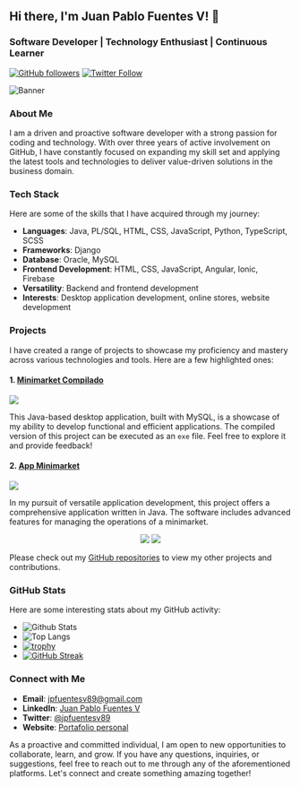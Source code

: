 ## Hi there, I'm Juan Pablo Fuentes V! 👋

### Software Developer | Technology Enthusiast | Continuous Learner

[![GitHub followers](https://img.shields.io/github/followers/jpfuentesv89?label=Follow%20me%20on%20GitHub&style=social)](https://github.com/jpfuentesv89)
[![Twitter Follow](https://img.shields.io/twitter/follow/jpfuentesv89?style=social)](https://twitter.com/jpfuentesv89)

![Banner](https://github.com/jpfuentesv89/jpfuentesv89/blob/main/banner.jpeg)

### About Me
I am a driven and proactive software developer with a strong passion for coding and technology. With over three years of active involvement on GitHub, I have constantly focused on expanding my skill set and applying the latest tools and technologies to deliver value-driven solutions in the business domain.

### Tech Stack
Here are some of the skills that I have acquired through my journey:

- **Languages**: Java, PL/SQL, HTML, CSS, JavaScript, Python, TypeScript, SCSS
- **Frameworks**: Django
- **Database**: Oracle, MySQL
- **Frontend Development**: HTML, CSS, JavaScript, Angular, Ionic, Firebase
- **Versatility**: Backend and frontend development
- **Interests**: Desktop application development, online stores, website development

### Projects
I have created a range of projects to showcase my proficiency and mastery across various technologies and tools. Here are a few highlighted ones:

#### 1. [Minimarket Compilado](https://github.com/jpfuentesv89/Minimarket_Compilado)
[![](https://img.shields.io/github/stars/jpfuentesv89/Minimarket_Compilado?style=social)](https://github.com/jpfuentesv89/Minimarket_Compilado)

This Java-based desktop application, built with MySQL, is a showcase of my ability to develop functional and efficient applications. The compiled version of this project can be executed as an `exe` file. Feel free to explore it and provide feedback!

#### 2. [App Minimarket](https://github.com/jpfuentesv89/App_Minimarket)
[![](https://img.shields.io/github/stars/jpfuentesv89/App_Minimarket?style=social)](https://github.com/jpfuentesv89/App_Minimarket)

In my pursuit of versatile application development, this project offers a comprehensive application written in Java. The software includes advanced features for managing the operations of a minimarket.

<div align="center">
   <img src="https://github-readme-stats.vercel.app/api/pin/?username=jpfuentesv89&repo=App_Minimarket"/>
   <img src="https://github-readme-stats.vercel.app/api/pin/?username=jpfuentesv89&repo=Minimarket_Compilado"/>
</div>

Please check out my [GitHub repositories](https://github.com/jpfuentesv89?tab=repositories) to view my other projects and contributions.

### GitHub Stats
Here are some interesting stats about my GitHub activity:

- ![Github Stats](https://github-readme-stats.vercel.app/api?username=jpfuentesv89)
- ![Top Langs](https://github-readme-stats.vercel.app/api/top-langs/?username=jpfuentesv89)
- [![trophy](https://github-profile-trophy.redirectme.net/?username=jpfuentesv89)](https://github.com/ryo-ma/github-profile-trophy)
- [![GitHub Streak](https://github-readme-streak-stats.herokuapp.com/?user=jpfuentesv89)](https://git.io/streak-stats)

### Connect with Me
- **Email**: [jpfuentesv89@gmail.com](mailto:jpfuentesv89@gmail.com)
- **LinkedIn**: [Juan Pablo Fuentes V](https://www.linkedin.com/in/juan-pablo-fuentes-v/)
- **Twitter**: [@jpfuentesv89](https://twitter.com/jpfuentesv89)
- **Website**: [Portafolio personal](https://www.simpledev.com)

As a proactive and committed individual, I am open to new opportunities to collaborate, learn, and grow. If you have any questions, inquiries, or suggestions, feel free to reach out to me through any of the aforementioned platforms. Let's connect and create something amazing together!
